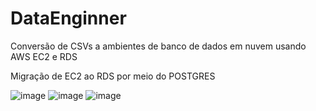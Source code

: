 # DataEnginner

Conversão de CSVs a ambientes de banco de dados em nuvem usando AWS EC2 e RDS

Migração de EC2 ao RDS por meio do POSTGRES

![image](https://github.com/IgorRodriguesx/DataEnginner/assets/111098178/c3773ddc-f012-4976-a499-7b81cd3df8a0)
![image](https://github.com/IgorRodriguesx/DataEnginner/assets/111098178/dee2c8ca-457e-4b78-bc05-1fe0b8172047)
![image](https://github.com/IgorRodriguesx/DataEnginner/assets/111098178/7ef1486a-2492-4c6f-a751-e2f2ebfa051e)
